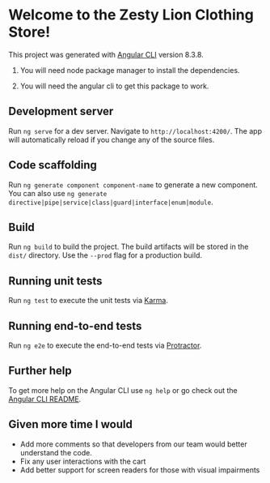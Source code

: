 # Welcome to the Zesty Lion Clothing Store!

This project was generated with [Angular CLI](https://github.com/angular/angular-cli) version 8.3.8.

1. You will need node package manager to install the dependencies.

2. You will need the angular cli to get this package to work.

## Development server

Run `ng serve` for a dev server. Navigate to `http://localhost:4200/`. The app will automatically reload if you change any of the source files.

## Code scaffolding

Run `ng generate component component-name` to generate a new component. You can also use `ng generate directive|pipe|service|class|guard|interface|enum|module`.

## Build

Run `ng build` to build the project. The build artifacts will be stored in the `dist/` directory. Use the `--prod` flag for a production build.

## Running unit tests

Run `ng test` to execute the unit tests via [Karma](https://karma-runner.github.io).

## Running end-to-end tests

Run `ng e2e` to execute the end-to-end tests via [Protractor](http://www.protractortest.org/).

## Further help

To get more help on the Angular CLI use `ng help` or go check out the [Angular CLI README](https://github.com/angular/angular-cli/blob/master/README.md).

## Given more time I would

* Add more comments so that developers from our team would better understand the code.
* Fix any user interactions with the cart
* Add better support for screen readers for those with visual impairments

